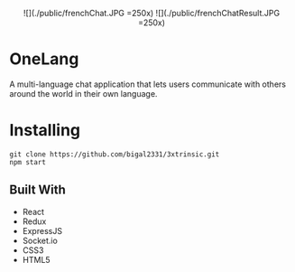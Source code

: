<p style="text-align: center;">
	![](./public/frenchChat.JPG =250x)
	![](./public/frenchChatResult.JPG =250x)
</p>


# OneLang

A multi-language chat application that lets users communicate with others around the world in their own language.



# Installing


```
git clone https://github.com/bigal2331/3xtrinsic.git
npm start
```
## Built With

* React
* Redux
* ExpressJS
* Socket.io
* CSS3
* HTML5
